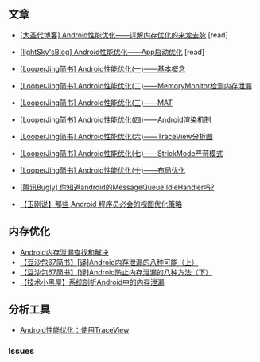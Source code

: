 ## 文章

* [[大圣代博客] Android性能优化——详解内存优化的来龙去脉](http://blog.csdn.net/qq_23191031/article/details/63685756) [read]
* [[lightSky'sBlog] Android性能优化——App启动优化](http://www.lightskystreet.com/2016/10/15/android-optimize-start/) [read]

* [[LooperJing简书] Android性能优化(一)——基本概念](https://www.jianshu.com/p/c0e5c13d5ecb)
* [[LooperJing简书] Android性能优化(二)——MemoryMonitor检测内存泄漏](https://www.jianshu.com/p/ef9081050f5c)
* [[LooperJing简书] Android性能优化(三)——MAT](https://www.jianshu.com/p/2d47d1cf5ccf)
* [[LooperJing简书] Android性能优化(四)——Android渲染机制](https://www.jianshu.com/p/9ac245657127)
* [[LooperJing简书] Android性能优化(六)——TraceView分析图](https://www.jianshu.com/p/388c693c1b58)
* [[LooperJing简书] Android性能优化(七)——StrickMode严苛模式](https://www.jianshu.com/p/2ebc9363ea16)
* [[LooperJing简书] Android性能优化(十)——布局优化](https://www.jianshu.com/p/c0e0cca14162)

* [[腾讯Bugly] 你知道android的MessageQueue.IdleHandler吗?](https://zhuanlan.zhihu.com/p/30601168)

* [【玉刚说】那些 Android 程序员必会的视图优化策略](https://mp.weixin.qq.com/s/ep-Assy2j_EOUW8uWUQfSQ)


## 内存优化
* [Android内存泄漏查找和解决](https://blog.csdn.net/xyq046463/article/details/51769728)
* [【豆沙包67简书】[译]Android内存泄漏的八种可能（上）](https://www.jianshu.com/p/ac00e370f83d)
* [【豆沙包67简书】[译]Android防止内存泄漏的八种方法（下）](https://www.jianshu.com/p/c5ac51d804fa)
* [【技术小黑屋】系统剖析Android中的内存泄漏](https://droidyue.com/blog/2016/11/23/memory-leaks-in-android/)

## 分析工具
* [Android性能优化：使用TraceView](http://blog.csdn.net/u011240877/article/details/54347396)

### Issues
#####